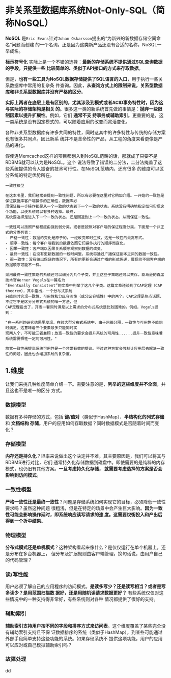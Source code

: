 非关系型数据库系统Not-Only-SQL（简称NoSQL）
================================================================================
**NoSQL** 是`Eric Evans`针对`Johan Oskarsson`提出的“为新兴的新数据存储空间命名”问题而创建
的一个名词。正是因为这类新产品还没有合适的名称，NoSQL一举成名。

**标示符号化** 实际上是一个不错的选择：**最新的存储系统不提供通过SQL查询数据的手段，只提供一些
比较简单的、类似于API接口的方式来存取数据**。

但是，**也有一些工具为NoSQL数据存储提供了SQL语言的入口**，用于执行一些关系数据库中常用的复杂条
件查询。因此，**从查询方式上的限制来说，关系型数据库和非关系型数据库并没有严格的区分**。

**实际上两者在底层上是有区别的，尤其涉及到模式或者ACID事务特性时，因为这与实际的存储架构是相关
的**。很多这一类的新系统首先做的事情是：**抛弃一些限制因素以提升扩展性**。例如，它们 **通常不支
持事务或辅助索引**。更重要的是，这一类系统是没有固定模式的，可以随着应用的改变而灵活变化。

各种非关系型数据库有许多共同的特性，同时这其中的许多特性与传统的存储方案也有很多共同点。因此新系
统并不是革命性的产品，从工程的角度来看更像是产品的进化。

假使连Memcached这样的项目都划入到NoSQL范畴的话，那就成了只要不是RDBMS就可以认为是NoSQL。这个
说法导致了错误的二分法，二分法掩盖了这些系统提供的令人振奋的技术可行性。在NoSQL范畴内，还有很多
的维度可以区分系统的特定优势所在。

```
一致性模型

在这本书里，我们经常会提到一致性问题，所以有必要在这里对它稍加介绍。一开始的一致性是保证数据库客户端操作的正确性，数据库必
须保证每一步操作都是从一个一致的状态到下一个一致的状态。系统没有明确地指定如何实现这个功能，以便系统可以有多种选择。最终，
系统要选择是进入下一个一致的状态，还是回退到上一个一致的状态，从而保证一致性。

一致性可以按照严格程度由强到弱分类，或者是按照对客户端的保证程度分类，下面是一个非正式的分类列表：
- 严格一致性：数据的变化是原子的，一经改变即时生效，这是一致性的最高形式。
- 顺序一致性：每个客户端看到的数据依照它们操作执行的顺序而变化。
- 因果一致性：客户端以因果关系顺序观察到数据的改变。
- 最终一致性：在没有更新数据的一段时间里，系统将通过广播保证副本之间的数据一致性。
- 弱一致性：没有做出保证的情况下，所有的更新会通过广播的形式传递，展现给不同客户端的数据顺序可能不一样。

采用最终一致性策略的系统还可以细分为几个子类，并且这些子策略还可以共存。亚马逊的首席技术官Werner Vogels在一篇名为
“Eventually Consistent”的文章中列举了这几个子类。这篇文章还谈到了CAP定理（CAP theorem），其中指出，一个分布式系统
只能同时实现一致性、可用性和分区容忍性（或分区容错性）中的两个。CAP定理是热点话题，不过它不是区分分布式系统的唯一方法，但
CAP定理指出了，开发一套同时满足以上需求的分布式系统是比较困难的。例如，Vogels提到：

"在一系列的研究结果里发现，在较大型分布式系统中，由于网络分隔，一致性与可用性不能同时满足。这意味着三个要素最多只能同时实
现两人个，不可能三者兼顾；放宽一致性的要求会提升系统的可用性......提升一致性意味着系统需要牺牲一定的可用性。"

放宽一致性来提高系统可用性是一个非常有效的提议。不过这种方案会强制让应用层去解决一致性的问题，因此也会增加系统的复杂度。
```

## 1.维度
让我们来挑几种维度简单介绍一下。需要注意的是，**列举的这些维度并不全面**，并且这也不是唯一的区分
方式。

### 数据模型
数据有多种存储的方式，包括 **键/值对**（类似于HashMap）、**半结构化的列式存储** 和 **文档结构
存储**。用户的应用如何存取数据？同时数据模式是否随着时间而变化？

### 存储模型
**内存还是持久化**？坦率来说做出这个决定并不难，其主要原因是，我们可以将其与RDBMS进行对比，它们
通常持久化存储数据到磁盘中。即使需要的是纯粹的内存模式，也仍旧有其他方案。**一旦考虑持久化存储，
就需要考虑选择的方案是否会影响到访问模式**。

### 一致性模型
**严格一致性还是最终一致性**？问题是存储系统如何实现它的目标，必须降低一致性要求吗？虽然这种问题
很粗浅，但是在特定的场景中会产生巨大影响。**因为一致性可能会影响操作延时，即系统响应读写请求的速
度。这需要权衡投入和产出后得到一个折中结果**。

### 物理模型
**分布式模式还是单机模式**？这种架构看起来像什么？是仅仅运行在单个机器上，还是分布在多台机器上，
但分布及扩展规则由客户端管理，换句话说，由用户自己的代码管理？

### 读/写性能
用户必须了解自己的应用程序的访问模式。**是读多写少？还是读写相当？或者是写多读少？是用范围扫描数
据好，还是用随机读请求数据更好？** 有些系统仅仅对这些情况中的一种支持得非常好，有些系统则对各种
情况都提供了很好的支持。

### 辅助索引
**辅助索引支持用户按不同的字段和排序方式来访问表**。这个维度覆盖了某些完全没有辅助索引支持且不保
证数据排序的系统（类似于HashMap），到某些可能通过外部手段简单支持这些功能的系统。如果存储系统不
提供这项功能，用户的应用可以应对或自己模拟辅助索引吗？

### 故障处理











































dd
